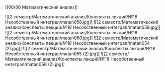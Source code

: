 [[00/00 Математический анализ]]

![[2 семестр/Математический анализ/Конспекты лекций/№18 Несобственный интеграл/matan058.jpg]]
![[2 семестр/Математический анализ/Конспекты лекций/№18 Несобственный интеграл/matan059.jpg]]
![[2 семестр/Математический анализ/Конспекты лекций/№18 Несобственный интеграл/matan060.jpg]]
![[2 семестр/Математический анализ/Конспекты лекций/№18 Несобственный интеграл/matan054 (2).jpg]]
![[2 семестр/Математический анализ/Конспекты лекций/№18 Несобственный интеграл/matan055 (2).jpg]]
![[2 семестр/Математический анализ/Конспекты лекций/№18 Несобственный интеграл/matan056 (2).jpg]]
